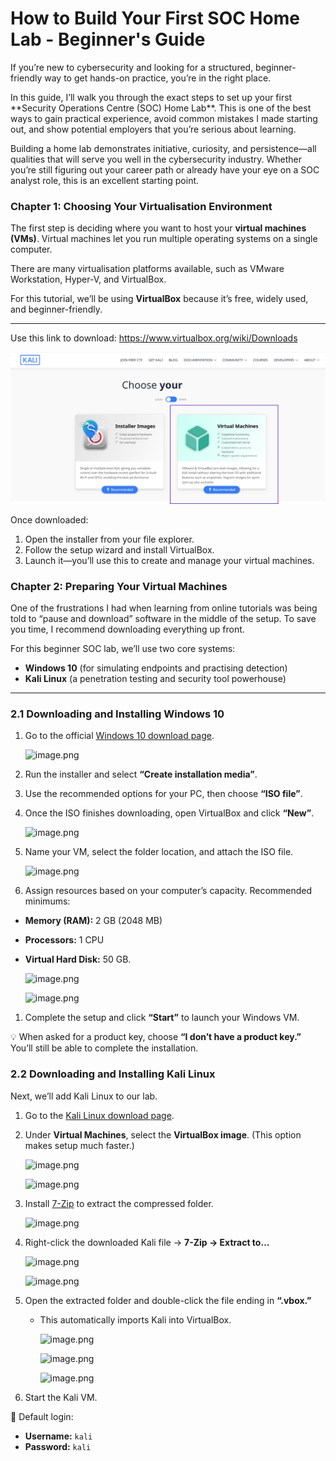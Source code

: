 # How to Build Your First SOC Home Lab - Beginner's Guide
<p> If you’re new to cybersecurity and looking for a structured, beginner-friendly way to get hands-on practice, you’re in the right place.</p>

<p> In this guide, I’ll walk you through the exact steps to set up your first **Security Operations Centre (SOC) Home Lab**. This is one of the best ways to gain practical experience, avoid common mistakes I made starting out, and show potential employers that you’re serious about learning. </p>

<p> Building a home lab demonstrates initiative, curiosity, and persistence—all qualities that will serve you well in the cybersecurity industry. Whether you’re still figuring out your career path or already have your eye on a SOC analyst role, this is an excellent starting point.</p>

### Chapter 1: Choosing Your Virtualisation Environment

The first step is deciding where you want to host your **virtual machines (VMs)**. Virtual machines let you run multiple operating systems on a single computer.

There are many virtualisation platforms available, such as VMware Workstation, Hyper-V, and VirtualBox.

For this tutorial, we’ll be using **VirtualBox** because it’s free, widely used, and beginner-friendly.

---

Use this link to download: https://www.virtualbox.org/wiki/Downloads

![image alt](https://github.com/nakairuzive/How-to-Build-Your-First-SOC-Home-Lab-Beginner-s-Guide-/blob/76e6585eae044d70f3f511e5cdc6b9d609f201de/Blog%201/Kali%20img1.png)

Once downloaded:

1. Open the installer from your file explorer.
2. Follow the setup wizard and install VirtualBox.
3. Launch it—you’ll use this to create and manage your virtual machines.

### Chapter 2: Preparing Your Virtual Machines

One of the frustrations I had when learning from online tutorials was being told to “pause and download” software in the middle of the setup. To save you time, I recommend downloading everything up front.

For this beginner SOC lab, we’ll use two core systems:

- **Windows 10** (for simulating endpoints and practising detection)
- **Kali Linux** (a penetration testing and security tool powerhouse)

---

### 2.1 Downloading and Installing Windows 10

1. Go to the official [Windows 10 download page](https://www.microsoft.com/en-us/software-download/windows10).
    
    ![image.png](attachment:3021ea36-267e-419d-87d7-07c9b360d75a:image.png)
    
2. Run the installer and select **“Create installation media”**.
3. Use the recommended options for your PC, then choose **“ISO file”**.
4. Once the ISO finishes downloading, open VirtualBox and click **“New”**.
    
    ![image.png](attachment:99271e95-2e9c-4646-b222-ece3ee58e6c6:image.png)
    
5. Name your VM, select the folder location, and attach the ISO file.
    
    ![image.png](attachment:ed51cd5d-d8b1-4bda-bd3c-00d4b2788cce:image.png)
    
6. Assign resources based on your computer’s capacity. Recommended minimums:
- **Memory (RAM):** 2 GB (2048 MB)
- **Processors:** 1 CPU
- **Virtual Hard Disk:** 50 GB.
    
    ![image.png](attachment:6b84dc57-2f0c-4a26-903b-7567d7383162:image.png)
    
    ![image.png](attachment:cd274ed7-e9ad-45f5-88fe-ba71d84fda7b:image.png)
    
1. Complete the setup and click **“Start”** to launch your Windows VM.

💡 When asked for a product key, choose **“I don’t have a product key.”** You’ll still be able to complete the installation.

### 2.2 Downloading and Installing Kali Linux

Next, we’ll add Kali Linux to our lab.

1. Go to the [Kali Linux download page](https://www.kali.org/get-kali/).
2. Under **Virtual Machines**, select the **VirtualBox image**. (This option makes setup much faster.)
    
    ![image.png](attachment:b85f91c1-ea87-4e3a-9cae-06f2a01ef38a:image.png)
    
    ![image.png](attachment:28b0e213-648e-4655-8952-8a086bd1ade1:image.png)
    
3. Install [7-Zip](https://www.7-zip.org/download.html) to extract the compressed folder.
    
    ![image.png](attachment:ffc75f6c-d8ba-459f-8429-0b2d61a9dc25:image.png)
    
4. Right-click the downloaded Kali file → **7-Zip → Extract to…**
    
    ![image.png](attachment:b12fed4b-7822-4e62-b311-e90c4daeb70f:image.png)
    
    ![image.png](attachment:382ef365-7b4b-4585-ba03-c32fcd2fd978:image.png)
    
5. Open the extracted folder and double-click the file ending in **“.vbox.”**
    - This automatically imports Kali into VirtualBox.
        
        ![image.png](attachment:796d1256-9926-4bb0-ba84-a7899ce7fba8:image.png)
        
        ![image.png](attachment:d9215dcb-8107-4634-9762-30672dc390f8:image.png)
        
        ![image.png](attachment:97c70dd2-5e7a-4780-9006-52f7fe39767e:image.png)
        
6. Start the Kali VM.

🔑 Default login:

- **Username:** `kali`
- **Password:** `kali`

